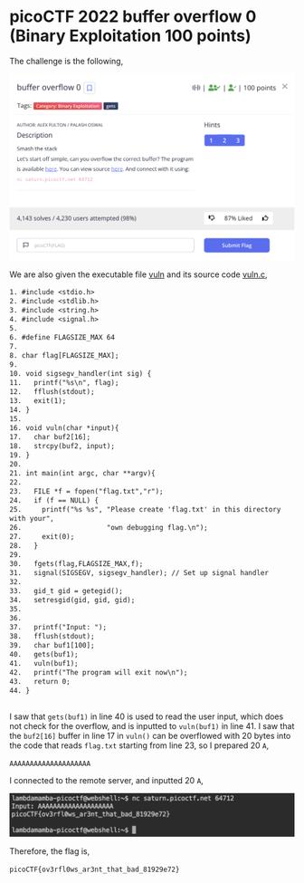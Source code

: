 # picoCTF 2022 buffer overflow 0 (Binary Exploitation 100 points)
The challenge is the following,

![Figure 1](img/challenge.png) 

We are also given the executable file [vuln](./vuln) and its source code [vuln.c](./vuln.c),

```
1. #include <stdio.h>
2. #include <stdlib.h>
3. #include <string.h>
4. #include <signal.h>
5. 
6. #define FLAGSIZE_MAX 64
7. 
8. char flag[FLAGSIZE_MAX];
9. 
10. void sigsegv_handler(int sig) {
11.   printf("%s\n", flag);
12.   fflush(stdout);
13.   exit(1);
14. }
15. 
16. void vuln(char *input){
17.   char buf2[16];
18.   strcpy(buf2, input);
19. }
20. 
21. int main(int argc, char **argv){
22.   
23.   FILE *f = fopen("flag.txt","r");
24.   if (f == NULL) {
25.     printf("%s %s", "Please create 'flag.txt' in this directory with your",
26.                     "own debugging flag.\n");
27.     exit(0);
28.   }
29.   
30.   fgets(flag,FLAGSIZE_MAX,f);
31.   signal(SIGSEGV, sigsegv_handler); // Set up signal handler
32.   
33.   gid_t gid = getegid();
34.   setresgid(gid, gid, gid);
35. 
36. 
37.   printf("Input: ");
38.   fflush(stdout);
39.   char buf1[100];
40.   gets(buf1); 
41.   vuln(buf1);
42.   printf("The program will exit now\n");
43.   return 0;
44. }


```

I saw that `gets(buf1)` in line 40 is used to read the user input, which does not check for the overflow, and is inputted to `vuln(buf1)` in line 41.
I saw that the `buf2[16]` buffer in line 17 in `vuln()` can be overflowed with 20 bytes into the code that reads `flag.txt` starting from line 23, so I prepared 20 `A`, 

`AAAAAAAAAAAAAAAAAAAA`

I connected to the remote server, and inputted 20 `A`,


![Figure 1](img/flag.png) 


Therefore, the flag is,

`picoCTF{ov3rfl0ws_ar3nt_that_bad_81929e72}`
